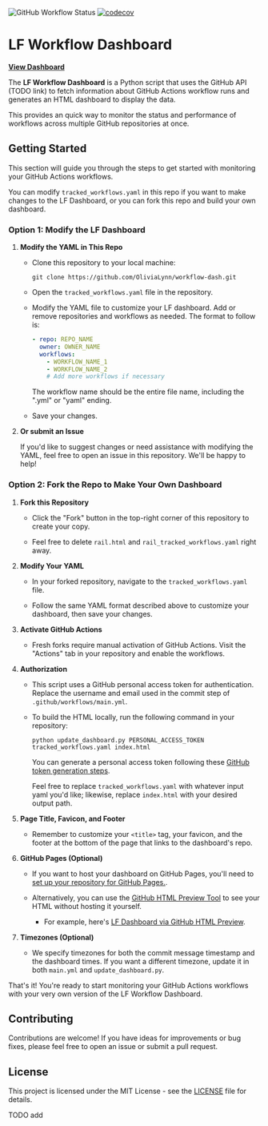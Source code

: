 ![GitHub Workflow Status](https://img.shields.io/github/actions/workflow/status/OliviaLynn/lf-workflow-dash/ci.yml)
[![codecov](https://codecov.io/gh/OliviaLynn/lf-workflow-dash/branch/master/graph/badge.svg)](https://codecov.io/gh/OliviaLynn/lf-workflow-dash)

# LF Workflow Dashboard

**[View Dashboard](https://olivialynn.github.io/lf-workflow-dash/)**

The **LF Workflow Dashboard** is a Python script that uses the GitHub API (TODO link) to fetch information about GitHub Actions workflow runs and generates an HTML dashboard to display the data. 

This provides an quick way to monitor the status and performance of workflows across multiple GitHub repositories at once.

## Getting Started

This section will guide you through the steps to get started with monitoring your GitHub Actions workflows.

You can modify `tracked_workflows.yaml` in this repo if you want to make changes to the LF Dashboard, or you can fork this repo and build your own dashboard.

### Option 1: Modify the LF Dashboard

1. **Modify the YAML in This Repo**

   - Clone this repository to your local machine:

     ```shell
     git clone https://github.com/OliviaLynn/workflow-dash.git
     ```

   - Open the `tracked_workflows.yaml` file in the repository.

   - Modify the YAML file to customize your LF dashboard. Add or remove repositories and workflows as needed. The format to follow is:

     ```yaml
     - repo: REPO_NAME
       owner: OWNER_NAME
       workflows:
         - WORKFLOW_NAME_1
         - WORKFLOW_NAME_2
         # Add more workflows if necessary
     ```
        The workflow name should be the entire file name, including the ".yml" or "yaml" ending.
   - Save your changes.

2. **Or submit an Issue**

   If you'd like to suggest changes or need assistance with modifying the YAML, feel free to open an issue in this repository. We'll be happy to help!

### Option 2: Fork the Repo to Make Your Own Dashboard

1. **Fork this Repository**

   - Click the "Fork" button in the top-right corner of this repository to create your copy.
   
   - Feel free to delete `rail.html` and `rail_tracked_workflows.yaml` right away.

2. **Modify Your YAML**

   - In your forked repository, navigate to the `tracked_workflows.yaml` file.

   - Follow the same YAML format described above to customize your dashboard, then save your changes.

3. **Activate GitHub Actions**

   - Fresh forks require manual activation of GitHub Actions. Visit the "Actions" tab in your repository and enable the workflows.

4. **Authorization**

   - This script uses a GitHub personal access token for authentication. Replace the username and email used in the commit step of `.github/workflows/main.yml`.

   - To build the HTML locally, run the following command in your repository:

     ```shell
     python update_dashboard.py PERSONAL_ACCESS_TOKEN tracked_workflows.yaml index.html
     ```

     You can generate a personal access token following these [GitHub token generation steps](TODO_ADD_LINK).

     Feel free to replace `tracked_workflows.yaml` with whatever input yaml you'd like; likewise, replace `index.html` with your desired output path.

5. **Page Title, Favicon, and Footer**

    - Remember to customize your `<title>` tag, your favicon, and the footer at the bottom of the page that links to the dashboard's repo.

6. **GitHub Pages (Optional)**

   - If you want to host your dashboard on GitHub Pages, you'll need to [set up your repository for GitHub Pages.](TODO_ADD_LINK).

   - Alternatively, you can use the [GitHub HTML Preview Tool](https://htmlpreview.github.io/?) to see your HTML without hosting it yourself. 
      - For example, here's [LF Dashboard via GitHub HTML Preview](https://htmlpreview.github.io/?url=https://github.com/OliviaLynn/workflow-dash/blob/main/index.html).

7. **Timezones (Optional)**

   - We specify timezones for both the commit message timestamp and the dashboard times. If you want a different timezone, update it in both `main.yml` and `update_dashboard.py`.


That's it! You're ready to start monitoring your GitHub Actions workflows with your very own version of the LF Workflow Dashboard.



## Contributing

Contributions are welcome! If you have ideas for improvements or bug fixes, please feel free to open an issue or submit a pull request.

## License

This project is licensed under the MIT License - see the [LICENSE](LICENSE) file for details.

TODO add
